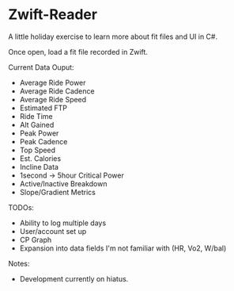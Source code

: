 # Zwift-Reader

A little holiday exercise to learn more about fit files and UI in C#.

Once open, load a fit file recorded in Zwift.

Current Data Ouput:
  - Average Ride Power
  - Average Ride Cadence
  - Average Ride Speed
  - Estimated FTP
  - Ride Time
  - Alt Gained
  - Peak Power
  - Peak Cadence
  - Top Speed
  - Est. Calories
  - Incline Data
  - 1second -> 5hour Critical Power
  - Active/Inactive Breakdown
  - Slope/Gradient Metrics

TODOs:
  - Ability to log multiple days
  - User/account set up
  - CP Graph
  - Expansion into data fields I'm not familiar with (HR, Vo2, W/bal)

Notes: 
  - Development currently on hiatus.
